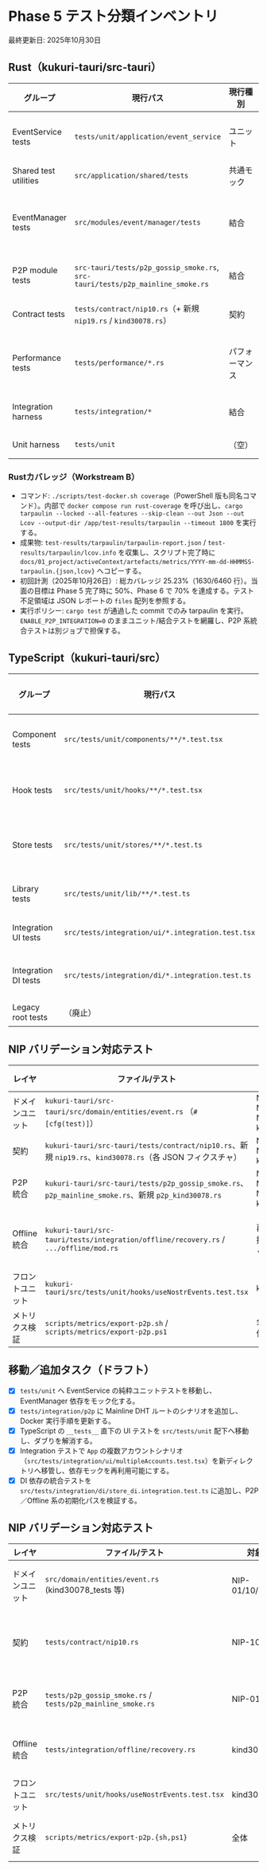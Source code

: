 # Phase 5 テスト分類インベントリ
最終更新日: 2025年10月30日

## Rust（kukuri-tauri/src-tauri）

| グループ | 現行パス | 現行種別 | 移動先候補 | 不足/課題 |
| --- | --- | --- | --- | --- |
| EventService tests | `tests/unit/application/event_service` | ユニット | （現行維持） | EventManager 連携ケースは `tests/common/mocks` のスタブへ集約済み。Publish/Distribution モックも共有化したため追加作業なし。 |
| Shared test utilities | `src/application/shared/tests` | 共通モック | `tests/common`（既存）へ統合 | 既に汎用化済。Phase 5 後は Rust 側共通モックの唯一の配置として維持する。 |
| EventManager tests | `src/modules/event/manager/tests` | 結合 | `tests/integration/event/manager` | 2025年10月30日: AppHandle 非依存の結合テスト `event_manager_integration` を追加。`cargo test --package kukuri-tauri --test event_manager_integration` と `./scripts/test-docker.ps1 rust -Test event_manager_integration` で実行可能。 |
| P2P module tests | `src-tauri/tests/p2p_gossip_smoke.rs`, `src-tauri/tests/p2p_mainline_smoke.rs` | 結合 | 同上 | Mainline DHT シナリオは接続統計で検証。Docker / CI 実行時は `ENABLE_P2P_INTEGRATION=1` を設定する。 |
| Contract tests | `tests/contract/nip10.rs`（+ 新規 `nip19.rs` / `kind30078.rs`） | 契約 | （現行維持） | JSON フィクスチャ（`tests/testdata/nip*_contract_cases.json`）で Pass/Fail を管理。 |
| Performance tests | `tests/performance/*.rs` | パフォーマンス | `./scripts/test-docker.{sh,ps1} performance` | `cargo test --test performance -- --ignored --nocapture` を Docker 経由で実行し、レポート JSON を `test-results/performance/*.json` へ保存。`KUKURI_PERFORMANCE_OUTPUT` で保存先を上書き可能。 |
| Integration harness | `tests/integration/*` | 結合 | `tests/integration`（維持） | `test_p2p_mainline.rs` で Mainline DHT 設定の統合シナリオを追加。Offline 系統合ケースは引き続き未作成。 |
| Unit harness | `tests/unit` | （空） | `tests/unit` | Phase 5 で `application/shared` や `state` のユニットテストを移植。 |

### Rustカバレッジ（Workstream B）

- コマンド: `./scripts/test-docker.sh coverage`（PowerShell 版も同名コマンド）。内部で `docker compose run rust-coverage` を呼び出し、`cargo tarpaulin --locked --all-features --skip-clean --out Json --out Lcov --output-dir /app/test-results/tarpaulin --timeout 1800` を実行する。
- 成果物: `test-results/tarpaulin/tarpaulin-report.json` / `test-results/tarpaulin/lcov.info` を収集し、スクリプト完了時に `docs/01_project/activeContext/artefacts/metrics/YYYY-mm-dd-HHMMSS-tarpaulin.{json,lcov}` へコピーする。
- 初回計測（2025年10月26日）: 総カバレッジ 25.23%（1630/6460 行）。当面の目標は Phase 5 完了時に 50%、Phase 6 で 70% を達成する。テスト不足領域は JSON レポートの `files` 配列を参照する。
- 実行ポリシー: `cargo test` が通過した commit でのみ tarpaulin を実行。`ENABLE_P2P_INTEGRATION=0` のままユニット/結合テストを網羅し、P2P 系統合テストは別ジョブで担保する。

## TypeScript（kukuri-tauri/src）

| グループ | 現行パス | 現行種別 | 移動先候補 | 状態/課題 |
| --- | --- | --- | --- | --- |
| Component tests | `src/tests/unit/components/**/*.test.tsx` | コンポーネントユニット | （現行維持） | 旧 `__tests__` と直下ファイルを統合済み。Sidebar/PostCard など重複ケースを整理。 |
| Hook tests | `src/tests/unit/hooks/**/*.test.tsx` | カスタムフックユニット | （現行維持） | 主要フック（`useAuth` / `useP2P` / `useTopics` 等）を集約。欠損シナリオ無し（2025年10月23日確認）。 |
| Store tests | `src/tests/unit/stores/**/*.test.ts` | Zustand ストアユニット | （現行維持） | `topicStore`／`authStore` テストを統合し、永続化ヘルパー対応を検証。マルチアカウント系は `authStore.accounts.test.ts` に分離。 |
| Library tests | `src/tests/unit/lib/**/*.test.ts` | ユーティリティ／API | （現行維持） | `syncEngine` の競合解決シナリオは追加要検討（未着手）。 |
| Integration UI tests | `src/tests/integration/ui/*.integration.test.tsx` | UI＋ストア統合 | （現行維持） | 既存シナリオ（認証／リレー／トピック／マルチアカウント）を新ディレクトリへ移行済み。 |
| Integration DI tests | `src/tests/integration/di/*.integration.test.ts` | サービス依存統合 | （新設） | `store_di.integration.test.ts` で `useP2PStore` と `offlineSyncService` の依存注入を検証。 |
| Legacy root tests | （廃止） | - | - | `src/__tests__` ディレクトリを撤去。新構成へ完全移行済み。 |

## NIP バリデーション対応テスト

| レイヤ | ファイル/テスト | 対象 NIP/kind | 備考 |
| --- | --- | --- | --- |
| ドメインユニット | `kukuri-tauri/src-tauri/src/domain/entities/event.rs` （`#[cfg(test)]`） | NIP-01 / NIP-10 / NIP-19 / kind30078 | バリデータの境界値テストと PRE 上書き優先順位を確認する。 |
| 契約 | `kukuri-tauri/src-tauri/tests/contract/nip10.rs`、新規 `nip19.rs`、`kind30078.rs`（各 JSON フィクスチャ） | NIP-10 / NIP-19 / kind30078 | 公式仕様と kukuri 拡張の Pass/Fail サンプルを管理。 |
| P2P 統合 | `kukuri-tauri/src-tauri/tests/p2p_gossip_smoke.rs`、`p2p_mainline_smoke.rs`、新規 `p2p_kind30078.rs` | NIP-01 / NIP-10 / NIP-19 / kind30078 | 受信ドロップ・PRE 最新採用・メトリクス収集を end-to-end で検証。 |
| Offline 統合 | `kukuri-tauri/src-tauri/tests/integration/offline/recovery.rs` / `.../offline/mod.rs` | 再索引・再接続・キャッシュ復元 | `reindex_job_*` が既存同期済みアクションを除外し、`cache_status_reports_per_type` でメタデータ整合を確認。`sync_actions_after_reindex_clears_pending` で再接続後に未同期が残らないことを検証。 |
| フロントユニット | `kukuri-tauri/src/tests/unit/hooks/useNostrEvents.test.tsx` | kind30078 | フロントエンドのイベント処理とトピック投稿数反映を網羅。 |
| メトリクス検証 | `scripts/metrics/export-p2p.sh` / `scripts/metrics/export-p2p.ps1` | 全体（受信/送信） | `receive_failures` / PRE リジェクト件数を可視化し、Runbook 9章のチェックリストに連携。 |

## 移動／追加タスク（ドラフト）

- [x] `tests/unit` へ EventService の純粋ユニットテストを移動し、EventManager 依存をモック化する。
- [x] `tests/integration/p2p` に Mainline DHT ルートのシナリオを追加し、Docker 実行手順を更新する。
- [x] TypeScript の `__tests__` 直下の UI テストを `src/tests/unit` 配下へ移動し、ダブりを解消する。
- [x] Integration テストで `App` の複数アカウントシナリオ（`src/tests/integration/ui/multipleAccounts.test.tsx`）を新ディレクトリへ移管し、依存モックを再利用可能にする。
- [x] DI 依存の統合テストを `src/tests/integration/di/store_di.integration.test.ts` に追加し、P2P／Offline 系の初期化パスを検証する。

## NIP バリデーション対応テスト

| レイヤ | ファイル/テスト | 対象 NIP/kind | 備考 |
| --- | --- | --- | --- |
| ドメインユニット | `src/domain/entities/event.rs` (kind30078_tests 等) | NIP-01/10/19/kind30078 | 2025年10月30日: NIP-10/19 bech32・kind30078 PRE スキーマの境界値テストを追加済み。 |
| 契約 | `tests/contract/nip10.rs` | NIP-10 | 2025年10月30日: JSON フィクスチャを更新しドメイン実装と同期。`nip19.rs`/`kind30078.rs` は未着手。 |
| P2P 統合 | `tests/p2p_gossip_smoke.rs` / `tests/p2p_mainline_smoke.rs` | NIP-01/10 | 無効イベントはドロップ＆メトリクス記録されることを確認。kind30078 専用シナリオは追加検討中。 |
| Offline 統合 | `tests/integration/offline/recovery.rs` | kind30078 | Invalid 判定を `SyncStatus::Invalid` に反映し、再索引レポートへ理由を出力。 |
| フロントユニット | `src/tests/unit/hooks/useNostrEvents.test.tsx` | kind30078 | PRE 投稿の配信・購読が UI へ反映されることを確認済み。 |
| メトリクス検証 | `scripts/metrics/export-p2p.{sh,ps1}` | 全体 | 2025年10月30日: `receive_failures_by_reason` を含む JSON をエクスポートして Runbook 9章で参照。 |
